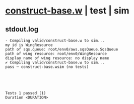 # [construct-base.w](../../../../../examples/tests/valid/construct-base.w) | test | sim

## stdout.log
```log
- Compiling valid/construct-base.w to sim...
my id is WingResource
path of sqs.queue: root/env0/aws.sqsQueue.SqsQueue
path of wing resource: root/env0/WingResource
display name of wing resource: no display name
✔ Compiling valid/construct-base.w to sim...
pass ─ construct-base.wsim (no tests)
 




Tests 1 passed (1) 
Duration <DURATION>

```

